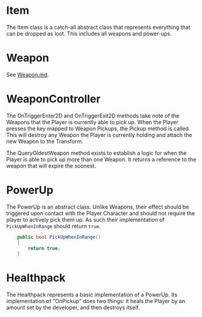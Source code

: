 # Item
The Item class is a catch-all abstract class that represents everything that can be dropped as loot. This includes all weapons and power-ups.

# Weapon
See [Weapon.md](Weapon.md).

# WeaponController
The OnTriggerEnter2D and OnTriggerExit2D methods take note of the Weapons that the Player is currently able to pick up. When the Player presses the
key mapped to Weapon Pickups, the Pickup method is called. This will destroy any Weapon the Player is currently holding and attach the new Weapon to
the Transform.

The QueryOldestWeapon method exists to establish a logic for when the Player is able to pick up more than one Weapon. It returns a reference to the
weapon that will expire the soonest.

# PowerUp
The PowerUp is an abstract class. Unlike Weapons, their effect should be triggered upon contact with the Player Character and should not require the
player to actively pick them up. As such their implementation of `PickUpWhenInRange` should return `true`.
```cs
    public bool PickUpWhenInRange()
    {
        return true;
    }
```

# Healthpack
The Healthpack represents a basic implementation of a PowerUp. Its implementation of "OnPickup" does two things: it heals the Player by
an amount set by the developer, and then destroys itself.
